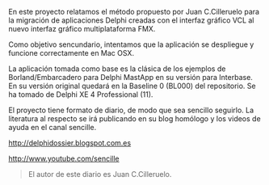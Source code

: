 En este proyecto relatamos el método propuesto por Juan C.Cilleruelo para la migración de aplicaciones Delphi creadas con el interfaz gráfico VCL al nuevo interfaz gráfico multiplataforma FMX.

Como objetivo sencundario, intentamos que la aplicación se despliegue y funcione correctamente en Mac OSX.

La aplicación tomada como base es la clásica de los ejemplos de Borland/Embarcadero para Delphi MastApp en su versión para Interbase. En su versión original quedará en la Baseline 0 (BL000) del repositorio.
Se ha tomado de Delphi XE 4 Professional (11).

El proyecto tiene formato de diario, de modo que sea sencillo seguirlo. La literatura al respecto se irá publicando en su blog homólogo y los videos de ayuda en el canal sencille.

http://delphidossier.blogspot.com.es

http://www.youtube.com/sencille

> El autor de este diario es Juan C.Cilleruelo.